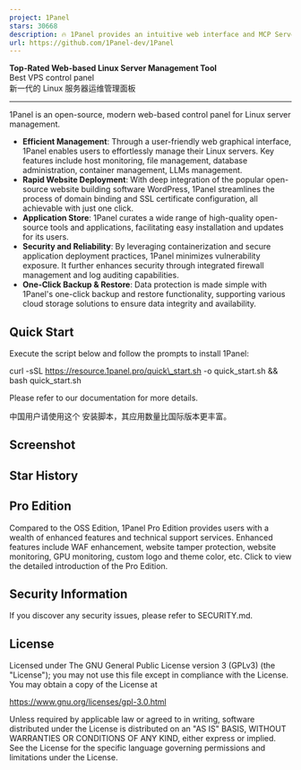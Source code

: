 ```yaml
---
project: 1Panel
stars: 30668
description: 🔥 1Panel provides an intuitive web interface and MCP Server to manage websites, files, containers, databases, and LLMs on a Linux server.
url: https://github.com/1Panel-dev/1Panel
---
```


**Top-Rated Web-based Linux Server Management Tool**  
Best VPS control panel  
新一代的 Linux 服务器运维管理面板

  

  

* * *

1Panel is an open-source, modern web-based control panel for Linux server management.

-   **Efficient Management**: Through a user-friendly web graphical interface, 1Panel enables users to effortlessly manage their Linux servers. Key features include host monitoring, file management, database administration, container management, LLMs management.
-   **Rapid Website Deployment**: With deep integration of the popular open-source website building software WordPress, 1Panel streamlines the process of domain binding and SSL certificate configuration, all achievable with just one click.
-   **Application Store**: 1Panel curates a wide range of high-quality open-source tools and applications, facilitating easy installation and updates for its users.
-   **Security and Reliability**: By leveraging containerization and secure application deployment practices, 1Panel minimizes vulnerability exposure. It further enhances security through integrated firewall management and log auditing capabilities.
-   **One-Click Backup & Restore**: Data protection is made simple with 1Panel's one-click backup and restore functionality, supporting various cloud storage solutions to ensure data integrity and availability.

Quick Start
-----------

Execute the script below and follow the prompts to install 1Panel:

curl -sSL https://resource.1panel.pro/quick\_start.sh -o quick\_start.sh && bash quick\_start.sh

Please refer to our documentation for more details.

中国用户请使用这个 安装脚本，其应用数量比国际版本更丰富。

Screenshot
----------

Star History
------------

Pro Edition
-----------

Compared to the OSS Edition, 1Panel Pro Edition provides users with a wealth of enhanced features and technical support services. Enhanced features include WAF enhancement, website tamper protection, website monitoring, GPU monitoring, custom logo and theme color, etc. Click to view the detailed introduction of the Pro Edition.

Security Information
--------------------

If you discover any security issues, please refer to SECURITY.md.

License
-------

Licensed under The GNU General Public License version 3 (GPLv3) (the "License"); you may not use this file except in compliance with the License. You may obtain a copy of the License at

https://www.gnu.org/licenses/gpl-3.0.html

Unless required by applicable law or agreed to in writing, software distributed under the License is distributed on an "AS IS" BASIS, WITHOUT WARRANTIES OR CONDITIONS OF ANY KIND, either express or implied. See the License for the specific language governing permissions and limitations under the License.
